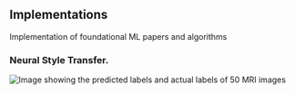 ## Implementations
Implementation of foundational ML papers and algorithms


### Neural Style Transfer.

<picture>
 <source media="(prefers-color-scheme: dark)" srcset="Implementations/Neural Style Transfer/flower.jpg">
 <source media="(prefers-color-scheme: light)" srcset="style2.jpg">
  <source media="(prefers-color-scheme: dark)" srcset="generatedimage.png">
 <img alt="Image showing the predicted labels and actual labels of 50 MRI images" src="style2.jpg">
</picture>
